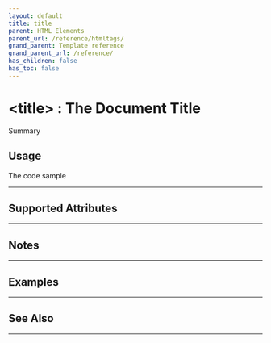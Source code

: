 ```yaml
---
layout: default
title: title
parent: HTML Elements
parent_url: /reference/htmltags/
grand_parent: Template reference
grand_parent_url: /reference/
has_children: false
has_toc: false
---
```


# &lt;title&gt; : The Document Title

Summary

## Usage

 The code sample

---

## Supported Attributes


---

## Notes


---

## Examples


---


## See Also


---

